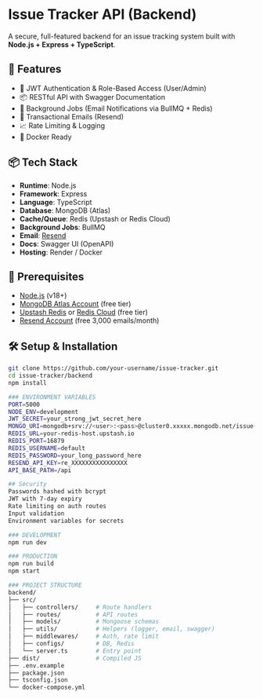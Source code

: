 # Issue Tracker API (Backend)

A secure, full-featured backend for an issue tracking system built with **Node.js + Express + TypeScript**.

## 🚀 Features

- 🔐 JWT Authentication & Role-Based Access (User/Admin)
- 📦 RESTful API with Swagger Documentation
- 🧵 Background Jobs (Email Notifications via BullMQ + Redis)
- 📧 Transactional Emails (Resend)
- 📈 Rate Limiting & Logging
- 🐳 Docker Ready

## 📦 Tech Stack

- **Runtime**: Node.js
- **Framework**: Express
- **Language**: TypeScript
- **Database**: MongoDB (Atlas)
- **Cache/Queue**: Redis (Upstash or Redis Cloud)
- **Background Jobs**: BullMQ
- **Email**: [Resend](https://resend.com)
- **Docs**: Swagger UI (OpenAPI)
- **Hosting**: Render / Docker

## 🧰 Prerequisites

- [Node.js](https://nodejs.org) (v18+)
- [MongoDB Atlas Account](https://www.mongodb.com/cloud/atlas) (free tier)
- [Upstash Redis](https://upstash.com) or [Redis Cloud](https://redis.com/try-free/) (free tier)
- [Resend Account](https://resend.com) (free 3,000 emails/month)

## 🛠️ Setup & Installation

```bash
git clone https://github.com/your-username/issue-tracker.git
cd issue-tracker/backend
npm install

### ENVIRONMENT VARIABLES
PORT=5000
NODE_ENV=development
JWT_SECRET=your_strong_jwt_secret_here
MONGO_URI=mongodb+srv://<user>:<pass>@cluster0.xxxxx.mongodb.net/issue-tracker
REDIS_URL=your-redis-host.upstash.io
REDIS_PORT=16879
REDIS_USERNAME=default
REDIS_PASSWORD=your_long_password_here
RESEND_API_KEY=re_XXXXXXXXXXXXXXXX
API_BASE_PATH=/api

## Security
Passwords hashed with bcrypt
JWT with 7-day expiry
Rate limiting on auth routes
Input validation
Environment variables for secrets

### DEVELOPMENT
npm run dev

### PRODUCTION
npm run build
npm start

### PROJECT STRUCTURE
backend/
├── src/
│   ├── controllers/     # Route handlers
│   ├── routes/          # API routes
│   ├── models/          # Mongoose schemas
│   ├── utils/           # Helpers (logger, email, swagger)
│   ├── middlewares/     # Auth, rate limit
│   ├── configs/         # DB, Redis
│   └── server.ts        # Entry point
├── dist/                # Compiled JS
├── .env.example
├── package.json
├── tsconfig.json
└── docker-compose.yml
